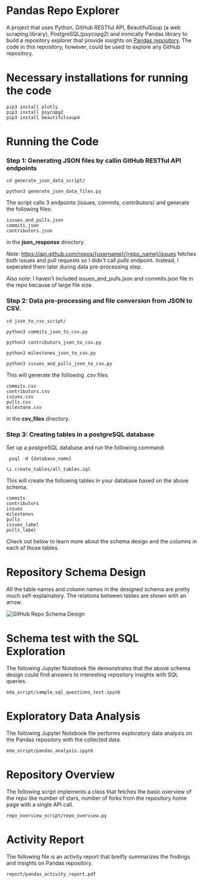 # Pandas Repo Explorer
A project that uses Python, GitHub RESTful API, BeautifulSoup (a web scraping library), PostgreSQL(psycopg2) and ironically Pandas library to build a repository explorer that provide insights on [Pandas repository](https://github.com/pandas-dev/pandas). The code in this repository, however, could be used to explore any GitHub repository.

# Necessary installations for running the code
```
pip3 install plotly
pip3 install psycopg2
pip3 install beautifulsoup4
```

# Running the Code

### **Step 1:** Generating JSON files by callin GitHub RESTful API endpoints
```cd generate_json_data_script/ ```

```python3 generate_json_data_files.py ```

The script calls 3 endpoints (issues, commits, contributors) and generate the following files:
```
issues_and_pulls.json
commits.json
contributors.json
```
in the **json_response** directory.

*Note*: https://api.github.com/repos/{username}/{repo_name}/issues  fetches both issues and pull requests so I didn't call *pulls* endpoint. Instead, I seperated them later during data pre-processing step.

Also note: I haven't included issues_and_pulls.json and commits.json file in the repo because of large file size.

### **Step 2:**  Data pre-processing and file conversion from JSON to CSV.

``` cd json_to_csv_script/ ```

```python3 commits_json_to_csv.py```

```python3 contributors_json_to_csv.py```

```python3 milestones_json_to_csv.py```

```python3 issues_and_pulls_json_to_csv.py```

This will generate the following .csv files
```
commits.csv
contributors.csv
issues.csv
pulls.csv
milestone.csv
```
in the **csv_files** directory.

### **Step 3:** Creating tables in a postgreSQL database 

Set up a postgreSQL database and run the following command:

``` psql -d {database_name}```

```\i create_tables/all_tables.sql```

This will create the following tables in your database based on the above schema.
```
commits
contributors
issues
milestones
pulls
issues_label
pulls_label
```
Check out below to learn more about the schema design and the columns in each of those tables.

# Repository Schema Design

All the table names and column names in the designed schema are pretty much self-explainatory. The relations between tables are shown with an arrow. 

![GitHub Repo Schema Design](schema_diagram/github_repo_schema_diagram_final.png)


# Schema test with the SQL Exploration

The following Jupyter Notebook file demonstrates that the above schema design could find answers to interesting repository insights with SQL queries.

```eda_script/sample_sql_questions_test.ipynb```

# Exploratory Data Analysis

The following Jupyter Notebook file performs exploratory data analysis on the Pandas repository with the collected data.

```eda_script/pandas_analysis.ipynb```

# Repository Overview

The following script implements a class that fetches the basic overview of the repo like number of stars, number of forks from the repository home page with a single API call.

```repo_overview_script/repo_overview.py```

# Activity Report

The following file is an activity report that breifly summarizes the findings and insights on Pandas repository.

```report/pandas_activity_report.pdf```





